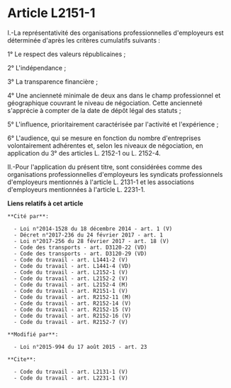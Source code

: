 # Article L2151-1

I.-La représentativité des organisations professionnelles d'employeurs est déterminée d'après les critères cumulatifs
suivants : 

1° Le respect des valeurs républicaines ; 

2° L'indépendance ; 

3° La transparence financière ; 

4° Une ancienneté minimale de deux ans dans le champ professionnel et géographique couvrant le niveau de négociation. Cette
ancienneté s'apprécie à compter de la date de dépôt légal des statuts ; 

5° L'influence, prioritairement caractérisée par l'activité et l'expérience ; 

6° L'audience, qui se mesure en fonction du nombre d'entreprises volontairement adhérentes et, selon les niveaux de
négociation, en application du 3° des articles L. 2152-1 ou L. 2152-4. 

II.-Pour l'application du présent titre, sont considérées comme des organisations professionnelles d'employeurs les syndicats
professionnels d'employeurs mentionnés à l'article L. 2131-1 et les associations d'employeurs mentionnées à l'article L.
2231-1.

**Liens relatifs à cet article**

	**Cité par**:

	  - Loi n°2014-1528 du 18 décembre 2014 - art. 1 (V)
	  - Décret n°2017-236 du 24 février 2017 - art. 1
	  - Loi n°2017-256 du 28 février 2017 - art. 18 (V)
	  - Code des transports - art. D3120-22 (VD)
	  - Code des transports - art. D3120-29 (VD)
	  - Code du travail - art. L1441-2 (V)
	  - Code du travail - art. L1441-4 (VD)
	  - Code du travail - art. L2152-1 (V)
	  - Code du travail - art. L2152-2 (V)
	  - Code du travail - art. L2152-4 (M)
	  - Code du travail - art. R2151-1 (V)
	  - Code du travail - art. R2152-11 (M)
	  - Code du travail - art. R2152-14 (V)
	  - Code du travail - art. R2152-15 (V)
	  - Code du travail - art. R2152-16 (V)
	  - Code du travail - art. R2152-7 (V)

	**Modifié par**:

	  - Loi n°2015-994 du 17 août 2015 - art. 23

	**Cite**:

	  - Code du travail - art. L2131-1 (V)
	  - Code du travail - art. L2231-1 (V)
